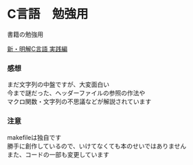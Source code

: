 # C言語　勉強用

書籍の勉強用

[新・明解C言語 実践編](https://www.sbcr.jp/product/4797384109/)

### 感想
まだ文字列の中盤ですが、大変面白い   
今まで謎だった、ヘッダーファイルの参照の作法や   
マクロ関数・文字列の不思議などが解説されています   
### 注意
makefileは独自です   
勝手に創作しているので、いけてなくても本のせいではありません   
また、コードの一部も変更しています
